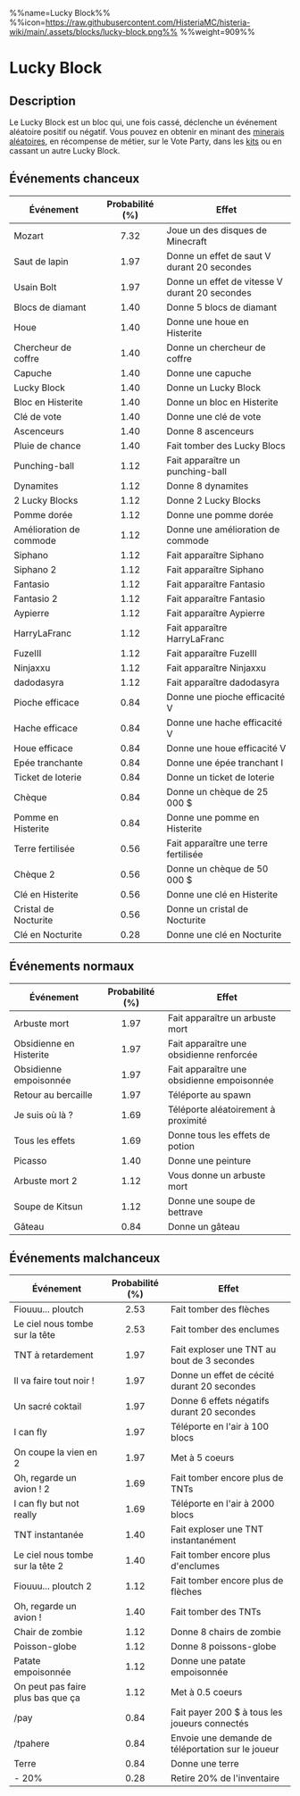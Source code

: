 %%name=Lucky Block%%
%%icon=https://raw.githubusercontent.com/HisteriaMC/histeria-wiki/main/.assets/blocks/lucky-block.png%%
%%weight=909%%

# Lucky Block

## Description 
Le Lucky Block est un bloc qui, une fois cassé, déclenche un événement aléatoire positif ou négatif. Vous pouvez en obtenir en minant des [minerais aléatoires](https://histeria.fr/wiki/blocs/random-ore), en récompense de métier, sur le Vote Party, dans les [kits](https://histeria.fr/wiki/récompenses/kits) ou en cassant un autre Lucky Block.

## Événements chanceux

| Événement | Probabilité (%) | Effet |
| --- | :---: | --- |
| Mozart | 7.32 | Joue un des disques de Minecraft |
| Saut de lapin | 1.97 | Donne un effet de saut V durant 20 secondes |
| Usain Bolt | 1.97 | Donne un effet de vitesse V durant 20 secondes |
| Blocs de diamant | 1.40 | Donne 5 blocs de diamant |
| Houe | 1.40 | Donne une houe en Histerite |
| Chercheur de coffre | 1.40 | Donne un chercheur de coffre |
| Capuche | 1.40 | Donne une capuche |
| Lucky Block | 1.40 | Donne un Lucky Block |
| Bloc en Histerite | 1.40 | Donne un bloc en Histerite |
| Clé de vote | 1.40 | Donne une clé de vote |
| Ascenceurs | 1.40 | Donne 8 ascenceurs |
| Pluie de chance | 1.40 | Fait tomber des Lucky Blocs |
| Punching-ball | 1.12 | Fait apparaître un punching-ball |
| Dynamites | 1.12 | Donne 8 dynamites |
| 2 Lucky Blocks | 1.12 | Donne 2 Lucky Blocks |
| Pomme dorée | 1.12 | Donne une pomme dorée |
| Amélioration de commode | 1.12 | Donne une amélioration de commode |
| Siphano | 1.12 | Fait apparaître Siphano |
| Siphano 2 | 1.12 | Fait apparaître Siphano |
| Fantasio | 1.12 | Fait apparaître Fantasio |
| Fantasio 2 | 1.12 | Fait apparaître Fantasio |
| Aypierre | 1.12 | Fait apparaître Aypierre |
| HarryLaFranc | 1.12 | Fait apparaître HarryLaFranc |
| FuzeIII | 1.12 | Fait apparaître FuzeIII |
| Ninjaxxu | 1.12 | Fait apparaître Ninjaxxu |
| dadodasyra | 1.12 | Fait apparaître dadodasyra |
| Pioche efficace | 0.84 | Donne une pioche efficacité V |
| Hache efficace | 0.84 | Donne une hache efficacité V |
| Houe efficace | 0.84 | Donne une houe efficacité V |
| Epée tranchante | 0.84 | Donne une épée tranchant I |
| Ticket de loterie | 0.84 | Donne un ticket de loterie |
| Chèque | 0.84 | Donne un chèque de 25 000 $ |
| Pomme en Histerite | 0.84 | Donne une pomme en Histerite |
| Terre fertilisée | 0.56 | Fait apparaître une terre fertilisée |
| Chèque 2 | 0.56 | Donne un chèque de 50 000 $ |
| Clé en Histerite | 0.56 | Donne une clé en Histerite |
| Cristal de Nocturite | 0.56 | Donne un cristal de Nocturite |
| Clé en Nocturite | 0.28 | Donne une clé en Nocturite |

## Événements normaux

| Événement | Probabilité (%) | Effet |
| --- | :---: | --- |
| Arbuste mort | 1.97 | Fait apparaître un arbuste mort |
| Obsidienne en Histerite | 1.97 | Fait apparaître une obsidienne renforcée |
| Obsidienne empoisonnée | 1.97 | Fait apparaître une obsidienne empoisonnée |
| Retour au bercaille | 1.97 | Téléporte au spawn |
| Je suis où là ? | 1.69 | Téléporte aléatoirement à proximité |
| Tous les effets | 1.69 | Donne tous les effets de potion |
| Picasso | 1.40 | Donne une peinture |
| Arbuste mort 2 | 1.12 | Vous donne un arbuste mort |
| Soupe de Kitsun | 1.12 | Donne une soupe de bettrave |
| Gâteau | 0.84 | Donne un gâteau |

## Événements malchanceux

| Événement | Probabilité (%) | Effet |
| --- | :---: | --- |
| Fiouuu... ploutch | 2.53 | Fait tomber des flèches |
| Le ciel nous tombe sur la tête | 2.53 | Fait tomber des enclumes | 
| TNT à retardement | 1.97 | Fait exploser une TNT au bout de 3 secondes |
| Il va faire tout noir ! | 1.97 | Donne un effet de cécité durant 20 secondes |
| Un sacré coktail | 1.97 | Donne 6 effets négatifs durant 20 secondes |
| I can fly | 1.97 | Téléporte en l'air à 100 blocs |
| On coupe la vien en 2 | 1.97 | Met à 5 coeurs | 
| Oh, regarde un avion ! 2 | 1.69 | Fait tomber encore plus de TNTs |
| I can fly  but not really | 1.69 | Téléporte en l'air à 2000 blocs |
| TNT instantanée | 1.40 | Fait exploser une TNT instantanément |
| Le ciel nous tombe sur la tête 2 | 1.40 | Fait tomber encore plus d'enclumes |
| Fiouuu... ploutch 2 | 1.12 | Fait tomber encore plus de flèches |
| Oh, regarde un avion ! | 1.40 | Fait tomber des TNTs |
| Chair de zombie | 1.12 | Donne 8 chairs de zombie |
| Poisson-globe | 1.12 | Donne 8 poissons-globe |
| Patate empoisonnée | 1.12 | Donne une patate empoisonnée |
| On peut pas faire plus bas que ça | 1.12 | Met à 0.5 coeurs |
| /pay | 0.84 | Fait payer 200 $ à tous les joueurs connectés |
| /tpahere | 0.84 | Envoie une demande de téléportation sur le joueur |
| Terre | 0.84 | Donne une terre |
| - 20% | 0.28 | Retire 20% de l'inventaire |